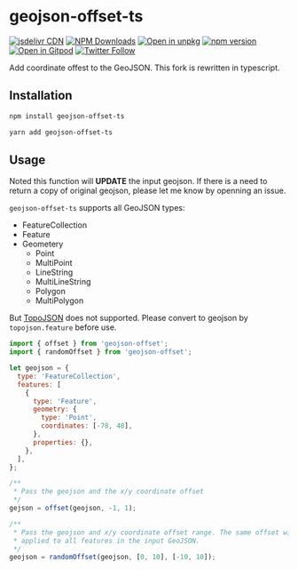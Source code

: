# geojson-offset-ts

[![jsdelivr CDN](https://data.jsdelivr.com/v1/package/npm/geojson-offset-ts/badge)](https://www.jsdelivr.com/package/npm/geojson-offset-ts)
[![NPM Downloads](https://img.shields.io/npm/dm/geojson-offset-ts.svg?style=flat)](https://www.npmjs.com/package/geojson-offset-ts)
[![Open in unpkg](https://img.shields.io/badge/Open%20in-unpkg-blue)](https://uiwjs.github.io/npm-unpkg/#/pkg/geojson-offset-ts/file/README.md)
[![npm version](https://img.shields.io/npm/v/geojson-offset-ts.svg)](https://www.npmjs.com/package/geojson-offset-ts)
[![Open in Gitpod](https://shields.io/badge/Open%20in-Gitpod-green?logo=Gitpod)](https://gitpod.io/#https://github.com/logue/geojson-offset)
[![Twitter Follow](https://img.shields.io/twitter/follow/logue256?style=plastic)](https://twitter.com/logue256)

Add coordinate offest to the GeoJSON.
This fork is rewritten in typescript.

## Installation

```bash
npm install geojson-offset-ts
```

```bash
yarn add geojson-offset-ts
```

## Usage

Noted this function will **UPDATE** the input geojson. If there is a need to return a copy of original geojson, please let me know by openning an issue.

`geojson-offset-ts` supports all GeoJSON types:

- FeatureCollection
- Feature
- Geometery
  - Point
  - MultiPoint
  - LineString
  - MultiLineString
  - Polygon
  - MultiPolygon

But [TopoJSON](https://github.com/topojson/topojson) does not supported. Please convert to geojson by `topojson.feature` before use.

```javascript
import { offset } from 'geojson-offset';
import { randomOffset } from 'geojson-offset';

let geojson = {
  type: 'FeatureCollection',
  features: [
    {
      type: 'Feature',
      geometry: {
        type: 'Point',
        coordinates: [-78, 48],
      },
      properties: {},
    },
  ],
};

/**
 * Pass the geojson and the x/y coordinate offset
 */
gejson = offset(geojson, -1, 1);

/**
 * Pass the geojson and x/y coordinate offset range. The same offset will be
 * applied to all features in the input GeoJSON.
 */
geojson = randomOffset(geojson, [0, 10], [-10, 10]);
```
